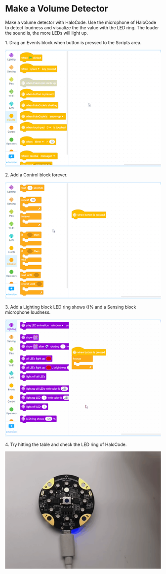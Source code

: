 # Make a Volume Detector

Make a volume detector with HaloCode. Use the microphone of HaloCode to detect loudness and visualize the the value with the LED ring. The louder the sound is, the more LEDs will light up.

1\. Drag an Events block when button is pressed to the Scripts area.

![](<../../../../.gitbook/assets/0 (1).gif>)

2\. Add a Control block forever.

![](<../../../../.gitbook/assets/1 (11).gif>)

3\. Add a Lighting block LED ring shows ()% and a Sensing block microphone loudness.

![](<../../../../.gitbook/assets/2 (18).gif>)

4\. Try hitting the table and check the LED ring of HaloCode.

![](<../../../../.gitbook/assets/3 (4).gif>)
